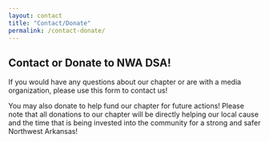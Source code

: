 ```yaml
---
layout: contact
title: "Contact/Donate"
permalink: /contact-donate/
---
```

<h2>Contact or Donate to NWA DSA!</h2>
If you would have any questions about our chapter or are with a media organization, please use this form to contact us!

You may also donate to help fund our chapter for future actions! Please note that all donations to our chapter will be directly helping our local cause and the time that is being invested into the community for a strong and safer Northwest Arkansas! 